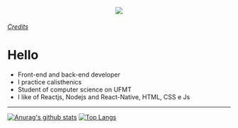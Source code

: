 
<p align="center">
<img src="https://images-wixmp-ed30a86b8c4ca887773594c2.wixmp.com/f/089d21ad-7782-4104-89c2-a65435feaa61/d99amhi-7bdd97ff-1540-4882-9f06-4d845e750b1e.gif?token=eyJ0eXAiOiJKV1QiLCJhbGciOiJIUzI1NiJ9.eyJzdWIiOiJ1cm46YXBwOiIsImlzcyI6InVybjphcHA6Iiwib2JqIjpbW3sicGF0aCI6IlwvZlwvMDg5ZDIxYWQtNzc4Mi00MTA0LTg5YzItYTY1NDM1ZmVhYTYxXC9kOTlhbWhpLTdiZGQ5N2ZmLTE1NDAtNDg4Mi05ZjA2LTRkODQ1ZTc1MGIxZS5naWYifV1dLCJhdWQiOlsidXJuOnNlcnZpY2U6ZmlsZS5kb3dubG9hZCJdfQ.uGnrMRBnAOwzwYucEv75KnSU2f6ZmRTDNmv1HBS5ITw" align="center"/>
</p>

###### [Credits](https://www.deviantart.com/faxdoc)

# Hello

- Front-end and back-end developer
- I practice calisthenics
- Student of computer science on UFMT
- I like of Reactjs, Nodejs and React-Native, HTML, CSS e Js
---

[![Anurag's github stats](https://github-readme-stats.vercel.app/api?username=xmatheus&show_icons=true&theme=dracula&custom_title=xmatheus)](https://github.com/xmatheus/github-readme-stats) [![Top Langs](https://github-readme-stats.vercel.app/api/top-langs/?username=xmatheus&theme=dracula&layout=compact&custom_title=top%20languagens)](https://github.com/anuraghazra/github-readme-stats)


 
 
